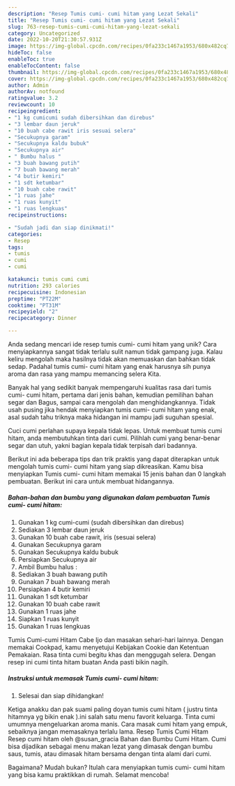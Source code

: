 ```yaml
---
description: "Resep Tumis cumi- cumi hitam yang Lezat Sekali"
title: "Resep Tumis cumi- cumi hitam yang Lezat Sekali"
slug: 763-resep-tumis-cumi-cumi-hitam-yang-lezat-sekali
category: Uncategorized
date: 2022-10-20T21:30:57.931Z
image: https://img-global.cpcdn.com/recipes/0fa233c1467a1953/680x482cq70/tumis-cumi-cumi-hitam-foto-resep-utama.jpg
hideToc: false
enableToc: true
enableTocContent: false
thumbnail: https://img-global.cpcdn.com/recipes/0fa233c1467a1953/680x482cq70/tumis-cumi-cumi-hitam-foto-resep-utama.jpg
cover: https://img-global.cpcdn.com/recipes/0fa233c1467a1953/680x482cq70/tumis-cumi-cumi-hitam-foto-resep-utama.jpg
author: Admin
authorAv: notfound
ratingvalue: 3.2
reviewcount: 10
recipeingredient:
- "1 kg cumicumi sudah dibersihkan dan direbus"
- "3 lembar daun jeruk"
- "10 buah cabe rawit iris sesuai selera"
- "Secukupnya garam"
- "Secukupnya kaldu bubuk"
- "Secukupnya air"
- " Bumbu halus "
- "3 buah bawang putih"
- "7 buah bawang merah"
- "4 butir kemiri"
- "1 sdt ketumbar"
- "10 buah cabe rawit"
- "1 ruas jahe"
- "1 ruas kunyit"
- "1 ruas lengkuas"
recipeinstructions:

- "Sudah jadi dan siap dinikmati!"
categories:
- Resep
tags:
- tumis
- cumi
- cumi

katakunci: tumis cumi cumi 
nutrition: 293 calories
recipecuisine: Indonesian
preptime: "PT22M"
cooktime: "PT31M"
recipeyield: "2"
recipecategory: Dinner

---
```





Anda sedang mencari ide resep tumis cumi- cumi hitam yang unik? Cara menyiapkannya sangat tidak terlalu sulit namun tidak gampang juga. Kalau keliru mengolah maka hasilnya tidak akan memuaskan dan bahkan tidak sedap. Padahal tumis cumi- cumi hitam yang enak harusnya sih punya aroma dan rasa yang mampu memancing selera Kita.





Banyak hal yang sedikit banyak mempengaruhi kualitas rasa dari tumis cumi- cumi hitam, pertama dari jenis bahan, kemudian pemilihan bahan segar dan Bagus, sampai cara mengolah dan menghidangkannya. Tidak usah pusing jika hendak menyiapkan tumis cumi- cumi hitam yang enak,      asal sudah tahu triknya maka hidangan ini mampu jadi suguhan spesial.














Cuci cumi perlahan supaya kepala tidak lepas. Untuk membuat tumis cumi hitam, anda membutuhkan tinta dari cumi. Pilihlah cumi yang benar-benar segar dan utuh, yakni bagian kepala tidak terpisah dari badannya.






Berikut ini ada beberapa tips dan trik praktis yang dapat diterapkan untuk mengolah tumis cumi- cumi hitam yang siap dikreasikan. Kamu bisa menyiapkan Tumis cumi- cumi hitam memakai 15 jenis bahan dan 0 langkah pembuatan. Berikut ini cara untuk membuat hidangannya.

<!--inarticleads1-->

##### Bahan-bahan dan bumbu yang digunakan dalam pembuatan Tumis cumi- cumi hitam:

1. Gunakan 1 kg cumi-cumi (sudah dibersihkan dan direbus)
1. Sediakan 3 lembar daun jeruk
1. Gunakan 10 buah cabe rawit, iris (sesuai selera)
1. Gunakan Secukupnya garam
1. Gunakan Secukupnya kaldu bubuk
1. Persiapkan Secukupnya air
1. Ambil  Bumbu halus :
1. Sediakan 3 buah bawang putih
1. Gunakan 7 buah bawang merah
1. Persiapkan 4 butir kemiri
1. Gunakan 1 sdt ketumbar
1. Gunakan 10 buah cabe rawit
1. Gunakan 1 ruas jahe
1. Siapkan 1 ruas kunyit
1. Gunakan 1 ruas lengkuas


Tumis Cumi-cumi Hitam Cabe Ijo dan masakan sehari-hari lainnya. Dengan memakai Cookpad, kamu menyetujui Kebijakan Cookie dan Ketentuan Pemakaian. Rasa tinta cumi begitu khas dan menggugah selera. Dengan resep ini cumi tinta hitam buatan Anda pasti bikin nagih. 

<!--inarticleads2-->

##### Instruksi untuk memasak Tumis cumi- cumi hitam:


1. Selesai dan siap dihidangkan!

Ketiga anakku dan pak suami paling doyan tumis cumi hitam ( justru tinta hitamnya yg bikin enak ).ini salah satu menu favorit keluarga. Tinta cumi umumnya mengeluarkan aroma manis. Cara masak cumi hitam yang empuk, sebaiknya jangan memasaknya terlalu lama. Resep Tumis Cumi Hitam Resep cumi hitam oleh @susan_gracia Bahan dan Bumbu Cumi Hitam. Cumi bisa dijadikan sebagai menu makan lezat yang dimasak dengan bumbu saus, tumis, atau dimasak hitam bersama dengan tinta alami dari cumi. 

Bagaimana? Mudah bukan? Itulah cara menyiapkan tumis cumi- cumi hitam yang bisa kamu praktikkan di rumah. Selamat mencoba!
